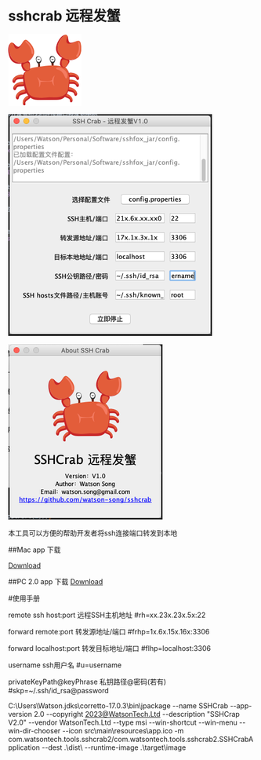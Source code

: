 # sshcrab 远程发蟹

![Image text](https://github.com/watson-song/sshcrab/blob/master/src/res/sshcrab.png?raw=true)

![Image text](https://github.com/watson-song/sshcrab/blob/master/src/res/ScreenShot1.png?raw=true)

![Image text](https://github.com/watson-song/sshcrab/blob/master/src/res/ScreenShot2.png?raw=true)

本工具可以方便的帮助开发者将ssh连接端口转发到本地

##Mac app 下载

[Download](https://github.com/watson-song/sshcrab/releases/download/1.0/SSH.Crab-Mac.zip)

##PC 2.0 app 下载
[Download](https://github.com/watson-song/sshcrab/releases/download/2.0/sshcrab2.zip)

#使用手册

remote ssh host:port 远程SSH主机地址
#rh=xx.23x.23x.5x:22

forward remote:port 转发源地址/端口
#frhp=1x.6x.15x.16x:3306

forward localhost:port 转发目标地址/端口
#flhp=localhost:3306

username ssh用户名
#u=username

privateKeyPath@keyPhrase  私钥路径@密码(若有)
#skp=~/.ssh/id_rsa@password

C:\Users\Watson\.jdks\corretto-17.0.3\bin\jpackage --name SSHCrab --app-version 2.0 --copyright 2023@WatsonTech.Ltd --description "SSHCrap V2.0" --vendor WatsonTech.Ltd --type msi --win-shortcut --win-menu --win-dir-chooser --icon src\main\resources\app.ico -m com.watsontech.tools.sshcrab2/com.watsontech.tools.sshcrab2.SSHCrabApplication --dest .\dist\ --runtime-image .\target\image